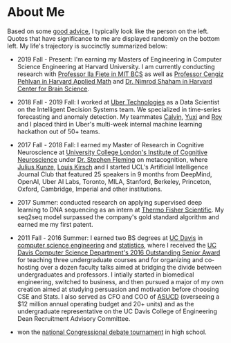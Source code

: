 # About Me

Based on some [good advice](https://www.ece.ucdavis.edu/~jowens/advice.html), I typically look like 
the person on the left. Quotes that have significance to me are displayed randomly on the bottom left.
My life's trajectory is succinctly summarized below:

- 2019 Fall - Present: I'm earning my Masters of Engineering in Computer Science Engineering at Harvard
University. I am currently conducting research with [Professor Ila Fiete in MIT BCS](https://fietelab.mit.edu/)
as well as [Professor Cengiz Pehlvan in Harvard Applied Math](https://pehlevan.seas.harvard.edu/) and 
[Dr. Nimrod Shaham in Harvard Center for Brain Science](https://cbmm.mit.edu/about/people/shaham). 

- 2018 Fall - 2019 Fall: I worked at [Uber Technologies](https://www.uber.com/")
as a Data Scientist on the Intelligent Decision Systems team. We specialized in time-series 
forecasting and anomaly detection. My teammates [Calvin](https://www.linkedin.com/in/cworsnup/),
[Yuxi](https://www.linkedin.com/in/yuxipanucla/) and [Roy](https://www.linkedin.com/in/roy-yajia-yang-b1b76a64/)
and I placed third in Uber's multi-week internal machine learning hackathon out of 50+ teams.

- 2017 Fall - 2018 Fall: I earned my Master of Research in Cognitive Neuroscience at 
[University College London's Institute of Cognitive Neuroscience](http://www.ucl.ac.uk/icn)
under [Dr. Stephen Fleming](http://metacoglab.org/) on metacognition, where 
[Julius Kunze](http://juliuskunze.com), [Louis Kirsch](http://louiskirsch.com/) and I started
UCL's Artificial Intelligence Journal Club that featured 25 speakers in 9 months
from DeepMind, OpenAI, Uber AI Labs, Toronto, MILA, Stanford, Berkeley, Princeton,
Oxford, Cambridge, Imperial and other institutions.

- 2017 Summer: conducted research on applying supervised deep learning to DNA sequencing as
 an intern at [Thermo Fisher Scientific](https://www.thermofisher.com/uk/en/home.html). My
 seq2seq model surpassed the company's gold standard algorithm and earned me my first patent.
 
- 2011 Fall - 2016 Summer: I earned two BS degrees at [UC Davis](http://www.ucdavis.edu/)
in <a href="http://cs.ucdavis.edu/">computer science engineering</a> and <a href="http://www.stat.ucdavis.edu/">statistics</a>,
where I received the <a href="photos/outstanding_senior.jpg">UC Davis Computer Science Department's 2016 Outstanding Senior Award</a>
for teaching three undergraduate courses and for organizing and co-hosting over a dozen faculty talks aimed at
bridging the divide between undergraduates and professors. I intially started in biomedical engineering,
switched to business, and then pursued a major of my own creation
aimed at studying persuasion and motivation before choosing CSE and Stats. 
I also served as CFO and COO of [ASUCD](https://asucd.ucdavis.edu/) (overseeing a $12
million annual operating budget and 20+ units) and as the undergraduate representative on the UC Davis College
of Engineering Dean Recruitment Advisory Committee.
                
- won the [national Congressional debate tournament](https://ci.uky.edu/UKDebate/results-history) in high school.
